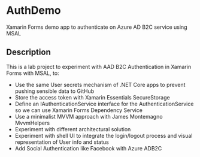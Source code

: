 # AuthDemo
Xamarin Forms demo app to authenticate on Azure AD B2C service using MSAL

## Description
This is a lab project to experiment with AAD B2C Authentication in Xamarin Forms with MSAL, to:

- Use the same User secrets mechanism of .NET Core apps to prevent pushing sensible data to GitHub 
- Store the access token with Xamarin Essentials SecureStorage
- Define an IAuthenticationService interface for the AuthenticationService so we can use Xamarin Forms Dependency Service
- Use a minimalist MVVM approach with James Montemagno MvvmHelpers
- Experiment with different architectural solution
- Experiment with shell UI to integrate the login/logout process and visual representation of User info and status
- Add Social Authentication like Facebook with Azure ADB2C
